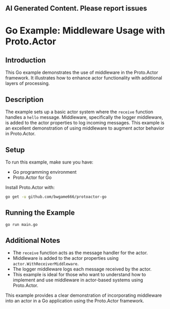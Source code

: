 ## AI Generated Content. Please report issues

# Go Example: Middleware Usage with Proto.Actor

## Introduction
This Go example demonstrates the use of middleware in the Proto.Actor framework. It illustrates how to enhance actor functionality with additional layers of processing.

## Description
The example sets up a basic actor system where the `receive` function handles a `hello` message. Middleware, specifically the logger middleware, is added to the actor properties to log incoming messages. This example is an excellent demonstration of using middleware to augment actor behavior in Proto.Actor.

## Setup
To run this example, make sure you have:
- Go programming environment
- Proto.Actor for Go

Install Proto.Actor with:
```bash
go get -u github.com/bwgame666/protoactor-go
```

## Running the Example

```bash
go run main.go
```

## Additional Notes
- The `receive` function acts as the message handler for the actor.
- Middleware is added to the actor properties using `actor.WithReceiverMiddleware`.
- The logger middleware logs each message received by the actor.
- This example is ideal for those who want to understand how to implement and use middleware in actor-based systems using Proto.Actor.

This example provides a clear demonstration of incorporating middleware into an actor in a Go application using the Proto.Actor framework.
